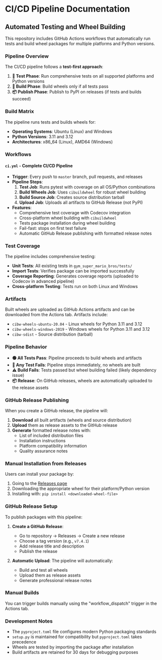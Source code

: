 # CI/CD Pipeline Documentation

## Automated Testing and Wheel Building

This repository includes GitHub Actions workflows that automatically run tests and build wheel packages for multiple platforms and Python versions.

### Pipeline Overview

The CI/CD pipeline follows a **test-first approach**:

1. **🧪 Test Phase**: Run comprehensive tests on all supported platforms and Python versions
2. **🔨 Build Phase**: Build wheels only if all tests pass
3. **📦 Publish Phase**: Publish to PyPI on releases (if tests and builds succeed)

### Build Matrix

The pipeline runs tests and builds wheels for:
- **Operating Systems**: Ubuntu (Linux) and Windows
- **Python Versions**: 3.11 and 3.12
- **Architectures**: x86_64 (Linux), AMD64 (Windows)

### Workflows

#### `ci.yml` - Complete CI/CD Pipeline
- **Trigger**: Every push to `master` branch, pull requests, and releases
- **Pipeline Steps**:
  1. **Test Job**: Runs pytest with coverage on all OS/Python combinations
  2. **Build Wheels Job**: Uses `cibuildwheel` for robust wheel building  
  3. **Build Source Job**: Creates source distribution tarball
  4. **Upload Job**: Uploads all artifacts to GitHub Release (not PyPI)
- **Features**:
  - Comprehensive test coverage with Codecov integration
  - Cross-platform wheel building with `cibuildwheel`
  - Tests package installation during wheel building
  - Fail-fast: stops on first test failure
  - Automatic GitHub Release publishing with formatted release notes

### Test Coverage

The pipeline includes comprehensive testing:
- **Unit Tests**: All existing tests in `gym_super_mario_bros/tests/`
- **Import Tests**: Verifies package can be imported successfully
- **Coverage Reporting**: Generates coverage reports (uploaded to Codecov in advanced pipeline)
- **Cross-platform Testing**: Tests run on both Linux and Windows

### Artifacts

Built wheels are uploaded as GitHub Actions artifacts and can be downloaded from the Actions tab. Artifacts include:
- `cibw-wheels-ubuntu-20.04` - Linux wheels for Python 3.11 and 3.12
- `cibw-wheels-windows-2019` - Windows wheels for Python 3.11 and 3.12
- `cibw-sdist` - Source distribution (tarball)

### Pipeline Behavior

- **🟢 All Tests Pass**: Pipeline proceeds to build wheels and artifacts
- **🔴 Any Test Fails**: Pipeline stops immediately, no wheels are built
- **⚠️ Build Fails**: Tests passed but wheel building failed (likely dependency issue)
- **📦 Release**: On GitHub releases, wheels are automatically uploaded to the release assets

### GitHub Release Publishing

When you create a GitHub release, the pipeline will:

1. **Download** all built artifacts (wheels and source distribution)
2. **Upload** them as release assets to the GitHub release
3. **Generate** formatted release notes with:
   - List of included distribution files
   - Installation instructions
   - Platform compatibility information
   - Quality assurance notes

### Manual Installation from Releases

Users can install your package by:
1. Going to the [Releases page](https://github.com/ScienceAIHub/gym-super-mario-bros/releases)
2. Downloading the appropriate wheel for their platform/Python version
3. Installing with: `pip install <downloaded-wheel-file>`

### GitHub Release Setup

To publish packages with this pipeline:

1. **Create a GitHub Release**:
   - Go to repository → Releases → Create a new release
   - Choose a tag version (e.g., `v7.4.1`)
   - Add release title and description
   - Publish the release

2. **Automatic Upload**: The pipeline will automatically:
   - Build and test all wheels
   - Upload them as release assets
   - Generate professional release notes

### Manual Builds

You can trigger builds manually using the "workflow_dispatch" trigger in the Actions tab.

### Development Notes

- The `pyproject.toml` file configures modern Python packaging standards
- `setup.py` is maintained for compatibility but `pyproject.toml` takes precedence
- Wheels are tested by importing the package after installation
- Build artifacts are retained for 30 days for debugging purposes
